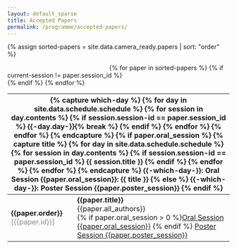 ```yaml
---
layout: default_sparse
title: Accepted Papers
permalink: /programme/accepted-papers/
---
```


{% assign sorted-papers = site.data.camera_ready.papers | sort: "order" %}

<div class="row pl-2 pr-2 pt-2 pb-2 mx-auto justify-content-left">
	<table class="table table-striped table-bordered" style="">
		<tbody>
		<a style="visibility: hidden;">{% decrement current-session %}</a>
		{% for paper in sorted-papers %}
		{% if current-session != paper.session_id %}
			</tbody><thead class="thead-dark"><tr><th colspan="2">
				{% capture which-day %}
					{% for day in site.data.schedule.schedule %}
						{% for session in day.contents %}
							{% if session.session-id == paper.session_id %}
								{{-day.day-}}{% break %}
							{% endif %}
						{% endfor %}
					{% endfor %}
				{% endcapture %}
				{% if paper.oral_session %}
					{% capture title %}
						{% for day in site.data.schedule.schedule %}
							{% for session in day.contents %}
								{% if session.session-id == paper.session_id %}
									{{ session.title }}
								{% endif %}
							{% endfor %}
						{% endfor %}
					{% endcapture %}
					{{-which-day-}}: Oral Session {{paper.oral_session}}: {{ title }}
				{% else %}
					{{-which-day-}}: Poster Session {{paper.poster_session}}
				{% endif %}
			</th></tr></thead><tbody>
			<a style="visibility: hidden;">{% increment current-session %}</a>
		{% endif %}
		<tr id="paper-{{paper.id}}">
			<td class="text-center"><strong>{{paper.order}}</strong><br><span style="opacity: 0.5;">[{{paper.id}}]</span></td>
			<td>
				<strong>{{paper.title}}</strong><br>{{paper.all_authors}}<br>
				{% if paper.oral_session > 0 %}<a class="btn btn-primary btn-sm" href="{{site.baseurl}}{% link programme/schedule.md %}#session-id-{{paper.session_id}}" role="button">Oral Session {{paper.oral_session}}</a>&nbsp;{% endif %}
				<a class="btn btn-primary btn-sm" href="{{site.baseurl}}{% link programme/schedule.md %}#poster-session-id-{{paper.poster_session}}" role="button">Poster Session {{paper.poster_session}}</a>
			</td>
		</tr>
		{% endfor %}
		</tbody>
	</table>
</div>

<!--
{% for paper in site.data.camera_ready.papers %}

<p id="paper-{{paper.id}}">
	<span>[{{paper.id}}]</span>
	<span><strong>{{paper.title}}</strong></span><br>
	<span>{{paper.all_authors}}</span>
</p>

{% endfor %}
-->